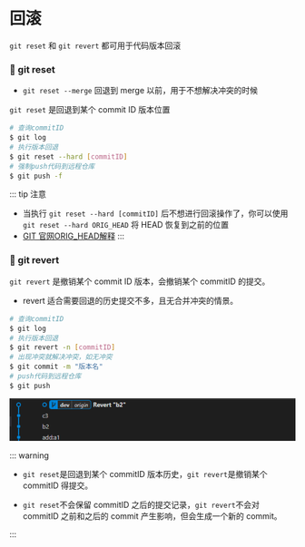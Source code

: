 # 回滚

`git reset` 和 `git revert` 都可用于代码版本回滚

<h3> 🧽 git reset </h3>

* `git reset --merge` 回退到 merge 以前，用于不想解决冲突的时候

`git reset` 是回退到某个 commit ID 版本位置

```bash
# 查询commitID
$ git log
# 执行版本回退
$ git reset --hard [commitID]
# 强制push代码到远程仓库
$ git push -f
```

::: tip 注意
* 当执行 `git reset --hard [commitID]` 后不想进行回滚操作了，你可以使用 `git reset --hard ORIG_HEAD` 将 HEAD 恢复到之前的位置
* [GIT 官网ORIG_HEAD解释](https://git-scm.com/docs/gitrevisions#_specifying_revisions)
:::

<h3> 🧽 git revert </h3>

`git revert` 是撤销某个 commit ID 版本，会撤销某个 commitID 的提交。

* revert 适合需要回退的历史提交不多，且无合并冲突的情景。

```bash
# 查询commitID
$ git log
# 执行版本回退
$ git revert -n [commitID]
# 出现冲突就解决冲突，如无冲突
$ git commit -m "版本名"
# push代码到远程仓库
$ git push
```

![RUNOOB 图标](../assets/git_revert.png)

::: warning

* `git reset`是回退到某个 commitID 版本历史，`git revert`是撤销某个 commitID 得提交。

* `git reset`不会保留 commitID 之后的提交记录，`git revert`不会对 commitID 之前和之后的 commit 产生影响，但会生成一个新的 commit。

:::
